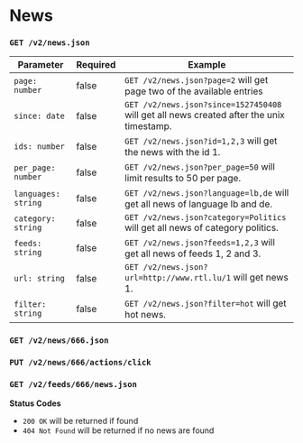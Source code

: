 News
=====

### `GET /v2/news.json`

| Parameter                       | Required | Example                                                                                                                                           |
| ------------------------------- | -------- | ------------------------------------------------------------------------------------------------------------------------------------------------- |
| `page: number`                  | false    | `GET /v2/news.json?page=2`  will get page two of the available entries |
| `since: date`                   | false    | `GET /v2/news.json?since=1527450408` will get all news created after the unix timestamp.|
| `ids: number`                    | false    | `GET /v2/news.json?id=1,2,3`  will get the news with the id 1.|
| `per_page: number`              | false    | `GET /v2/news.json?per_page=50`  will limit results to 50 per page.|
| `languages: string`              | false    | `GET /v2/news.json?language=lb,de`  will get all news of language lb and de.|
| `category: string`              | false    | `GET /v2/news.json?category=Politics`  will get all news of category politics.|
| `feeds: string`                | false    | `GET /v2/news.json?feeds=1,2,3`  will get all news of feeds 1, 2 and 3.
| `url: string`              | false    | `GET /v2/news.json?url=http://www.rtl.lu/1`  will get news 1.|
| `filter: string`              | false    | `GET /v2/news.json?filter=hot`  will get hot news.|

### `GET /v2/news/666.json`

### `PUT /v2/news/666/actions/click`

### `GET /v2/feeds/666/news.json`



**Status Codes**

- `200 OK` will be returned if found
- `404 Not Found` will be returned if no news are found

